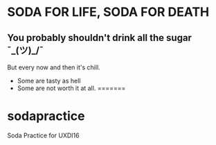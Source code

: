 # SODA FOR LIFE, SODA FOR DEATH
## You probably shouldn't drink all the sugar ¯\_(ツ)_/¯

But every now and then it's chill.

* Some are tasty as hell
* Some are not worth it at all.
=======
# sodapractice
Soda Practice for UXDI16
